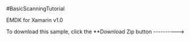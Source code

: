#BasicScanningTutorial

EMDK for Xamarin v1.0

To download this sample, click the **Download Zip button ---------->


